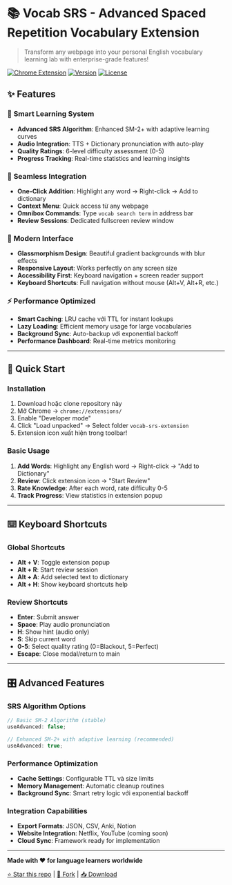 # 📚 Vocab SRS - Advanced Spaced Repetition Vocabulary Extension

> Transform any webpage into your personal English vocabulary learning lab with enterprise-grade features!

[![Chrome Extension](https://img.shields.io/badge/Chrome-Extension-brightgreen.svg)](https://chrome.google.com/webstore/)
[![Version](https://img.shields.io/badge/version-1.0.0-blue.svg)](https://github.com/Akapi895/vocab-srs)
[![License](https://img.shields.io/badge/license-MIT-green.svg)](LICENSE)

## ✨ Features

### 🎯 **Smart Learning System**

- **Advanced SRS Algorithm**: Enhanced SM-2+ with adaptive learning curves
- **Audio Integration**: TTS + Dictionary pronunciation with auto-play
- **Quality Ratings**: 6-level difficulty assessment (0-5)
- **Progress Tracking**: Real-time statistics and learning insights

### 🚀 **Seamless Integration**

- **One-Click Addition**: Highlight any word → Right-click → Add to dictionary
- **Context Menu**: Quick access từ any webpage
- **Omnibox Commands**: Type `vocab search term` in address bar
- **Review Sessions**: Dedicated fullscreen review window

### 🎨 **Modern Interface**

- **Glassmorphism Design**: Beautiful gradient backgrounds with blur effects
- **Responsive Layout**: Works perfectly on any screen size
- **Accessibility First**: Keyboard navigation + screen reader support
- **Keyboard Shortcuts**: Full navigation without mouse (Alt+V, Alt+R, etc.)

### ⚡ **Performance Optimized**

- **Smart Caching**: LRU cache với TTL for instant lookups
- **Lazy Loading**: Efficient memory usage for large vocabularies
- **Background Sync**: Auto-backup với exponential backoff
- **Performance Dashboard**: Real-time metrics monitoring

---

## 🚀 Quick Start

### Installation

1. Download hoặc clone repository này
2. Mở Chrome → `chrome://extensions/`
3. Enable "Developer mode"
4. Click "Load unpacked" → Select folder `vocab-srs-extension`
5. Extension icon xuất hiện trong toolbar!

### Basic Usage

1. **Add Words**: Highlight any English word → Right-click → "Add to Dictionary"
2. **Review**: Click extension icon → "Start Review"
3. **Rate Knowledge**: After each word, rate difficulty 0-5
4. **Track Progress**: View statistics in extension popup

---

## ⌨️ Keyboard Shortcuts

### Global Shortcuts

- **Alt + V**: Toggle extension popup
- **Alt + R**: Start review session
- **Alt + A**: Add selected text to dictionary
- **Alt + H**: Show keyboard shortcuts help

### Review Shortcuts

- **Enter**: Submit answer
- **Space**: Play audio pronunciation
- **H**: Show hint (audio only)
- **S**: Skip current word
- **0-5**: Select quality rating (0=Blackout, 5=Perfect)
- **Escape**: Close modal/return to main

---

## 🎛️ Advanced Features

### **SRS Algorithm Options**

```javascript
// Basic SM-2 Algorithm (stable)
useAdvanced: false;

// Enhanced SM-2+ with adaptive learning (recommended)
useAdvanced: true;
```

### **Performance Optimization**

- **Cache Settings**: Configurable TTL và size limits
- **Memory Management**: Automatic cleanup routines
- **Background Sync**: Smart retry logic với exponential backoff

### **Integration Capabilities**

- **Export Formats**: JSON, CSV, Anki, Notion
- **Website Integration**: Netflix, YouTube (coming soon)
- **Cloud Sync**: Framework ready for implementation

---

**Made with ❤️ for language learners worldwide**

[⭐ Star this repo](https://github.com/Akapi895/vocab-srs) | [🍴 Fork](https://github.com/Akapi895/vocab-srs/fork) | [📥 Download](https://github.com/Akapi895/vocab-srs/archive/main.zip)
